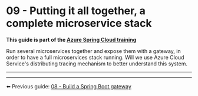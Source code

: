 # 09 - Putting it all together, a complete microservice stack

__This guide is part of the [Azure Spring Cloud training](../README.md)__

Run several microservices together and expose them with a gateway, in order to have a full microservices stack running. Will we use Azure Cloud Service's distributing tracing mechanism to better understand this system.

---


---

⬅️ Previous guide: [08 - Build a Spring Boot gateway](../08-build-a-spring-boot-gateway/README.md)
